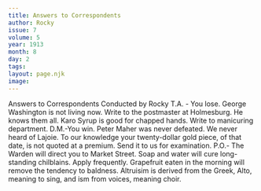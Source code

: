 ```yaml
---
title: Answers to Correspondents
author: Rocky
issue: 7
volume: 5
year: 1913
month: 8
day: 2
tags:
layout: page.njk
image:
---
```

Answers to Correspondents   Conducted by Rocky   T.A. - You lose. George Washington is not living now.   Write to the postmaster at Holmesburg. He knows them all.   Karo Syrup is good for chapped hands. Write to manicuring department.   D.M.-You win. Peter Maher was never defeated.   We never heard of Lajoie.   To our knowledge your twenty-dollar gold piece, of that date, is not quoted at a premium. Send it to us for examination.   P.O.- The Warden will direct you to Market Street.   Soap and water will cure long-standing chilblains. Apply frequently.   Grapefruit eaten in the morning will remove the tendency to baldness.   Altruisim is derived from the Greek, Alto, meaning to sing, and ism from voices, meaning choir.   

